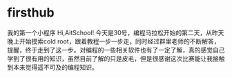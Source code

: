 # firsthub
我的第一个小程序
Hi,AitSchool!
今天是30号，编程马拉松开始的第二天，从昨天晚上开始摸索cold root，跟着教程一步一步走，同时经过群里老师的不断解答，提醒，终于走到了这一步。对编程的一些相关软件也有了一定了解，真的感觉自己学到了很有用的知识，虽然目前了解的只是皮毛，但是很感谢这次比赛能让我接触到本来觉得遥不可及的编程知识。
